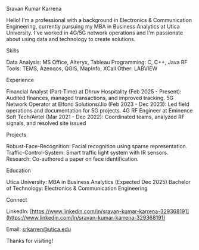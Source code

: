 Sravan Kumar Karrena

Hello! I'm a professional with a background in Electronics & Communication Engineering, currently pursuing my MBA in Business Analytics at Utica University. I've worked in 4G/5G network operations and I'm passionate about using data and technology to create solutions.

Skills

Data Analysis: MS Office, Alteryx, Tableau 
Programming: C, C++, Java 
RF Tools: TEMS, Azenqos, QGIS, MapInfo, XCall 
Other: LABVIEW 

Experience

Financial Analyst (Part-Time) at Dhruv Hospitality (Feb 2025 - Present): Audited finances, managed transactions, and improved tracking.
5G Network Operator at Elfono Solutions/Jio (Feb 2023 - Dec 2023): Led field operations and documentation for 5G projects.
4G RF Engineer at Eminence Soft Tech/Airtel (Mar 2021 - Dec 2022): Coordinated teams, analyzed RF signals, and resolved site issued

Projects

Robust-Face-Recognition: Facial recognition using sparse representation.
Traffic-Control-System: Smart traffic light system with IR sensors.
Research: Co-authored a paper on face identification.

Education

Utica University: MBA in Business Analytics (Expected Dec 2025) 
Bachelor of Technology: Electronics & Communication Engineering 

Connect


LinkedIn: [https://www.linkedin.com/in/sravan-kumar-karrena-329368191](https://www.linkedin.com/in/sravan-kumar-karrena-329368191) 

Email: srkarren@utica.edu

Thanks for visiting!
